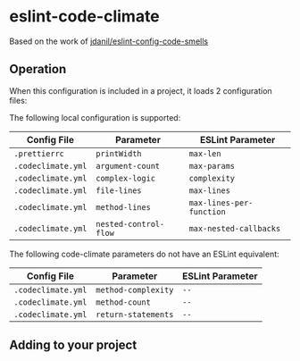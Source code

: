 # eslint-code-climate

Based on the work of [jdanil/eslint-config-code-smells](https://github.com/jdanil/eslint-config-code-smells)

## Operation

When this configuration is included in a project, it loads 2 configuration files:

The following local configuration is supported:

| Config File        | Parameter             | ESLint Parameter         |
| ------------------ | --------------------- | ------------------------ |
| `.prettierrc`      | `printWidth`          | `max-len`                |
| `.codeclimate.yml` | `argument-count`      | `max-params`             |
| `.codeclimate.yml` | `complex-logic`       | `complexity`             |
| `.codeclimate.yml` | `file-lines`          | `max-lines`              |
| `.codeclimate.yml` | `method-lines`        | `max-lines-per-function` |
| `.codeclimate.yml` | `nested-control-flow` | `max-nested-callbacks`   |

The following code-climate parameters do not have an ESLint equivalent:

| Config File        | Parameter           | ESLint Parameter |
| ------------------ | ------------------- | ---------------- |
| `.codeclimate.yml` | `method-complexity` | `--`             |
| `.codeclimate.yml` | `method-count`      | `--`             |
| `.codeclimate.yml` | `return-statements` | `--`             |

## Adding to your project
